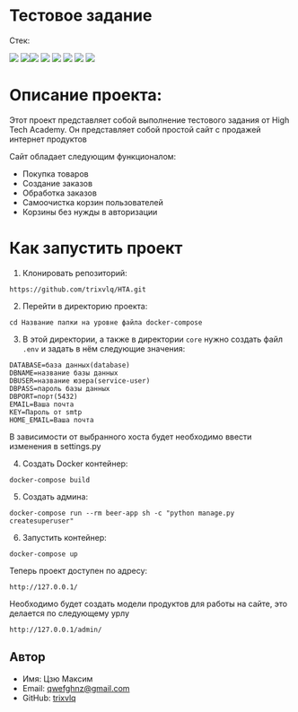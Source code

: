 # Тестовое задание

Стек:

<img src="https://img.shields.io/badge/Python-4169E1?style=for-the-badge"/> <img src="https://img.shields.io/badge/Django-008000?style=for-the-badge"/><img src="https://img.shields.io/badge/Docker-00BFFF?style=for-the-badge"/> <img src="https://img.shields.io/badge/PostgreSQL-87CEEB?style=for-the-badge"/> <img src="https://img.shields.io/static/v1?style=for-the-badge&message=Celery&color=37814A&logo=Celery&logoColor=FFFFFF&label"/> <img src="https://img.shields.io/badge/Redis-DC382D?style=for-the-badge&logo=redis&logoColor=white"/> <img src="https://shields.io/badge/JavaScript-F7DF1E?logo=JavaScript&logoColor=000&style=flat-square"/> <img src="https://img.shields.io/badge/Bootstrap-563D7C?style=for-the-badge&logo=bootstrap&logoColor=white">

# Описание проекта:

Этот проект представляет собой выполнение тестового задания от High Tech Academy. Он представляет собой простой сайт с
продажей интернет продуктов

Сайт обладает следующим функционалом:

- Покупка товаров
- Создание заказов
- Обработка заказов
- Самоочистка корзин пользователей
- Корзины без нужды в авторизации

# Как запустить проект

1. Клонировать репозиторий:

```
https://github.com/trixvlq/HTA.git
```

2. Перейти в директорию проекта:

```
cd Название папки на уровне файла docker-compose
```

3. В этой директории, а также в директории `core` нужно создать файл `.env` и задать в нём следующие значения:

```
DATABASE=база данных(database)
DBNAME=название базы данных
DBUSER=название юзера(service-user)
DBPASS=пароль базы данных
DBPORT=порт(5432)
EMAIL=Ваша почта
KEY=Пароль от smtp
HOME_EMAIL=Ваша почта
```

В зависимости от выбранного хоста будет необходимо ввести изменения в settings.py

4. Создать Docker контейнер:

```
docker-compose build
```

5. Создать админа:

```
docker-compose run --rm beer-app sh -c "python manage.py createsuperuser"
```

6. Запустить контейнер:

```
docker-compose up
```

Теперь проект доступен по адресу:

```
http://127.0.0.1/
```

Необходимо будет создать модели продуктов для работы на сайте, это делается по следующему урлу

```commandline
http://127.0.0.1/admin/
```

## Автор

- Имя: Цзю Максим
- Email: qwefghnz@gmail.com
- GitHub: [trixvlq](https://github.com/trixvlq)
